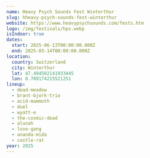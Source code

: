 ```yaml
---
name: Heavy Psych Sounds Fest Winterthur
slug: hheavy-psych-sounds-fest-winterthur
website: https://www.heavypsychsounds.com/fests.htm
logo: /img/festivals/hps.webp
isIndoor: true
dates:
  start: 2025-06-13T00:00:00.000Z
  end: 2025-03-14T00:00:00.000Z
location:
  country: Switzerland
  city: Winterthur
  lat: 47.494502141933445
  lon: 8.709174215521251
lineup:
  - dead-meadow
  - brant-bjork-trio
  - acid-mammoth
  - duel
  - wyatt-e
  - the-cosmic-dead
  - alunah
  - love-gang
  - ananda-mida
  - castle-rat
year: 2025
---
```

